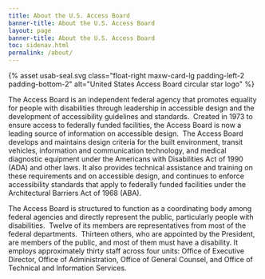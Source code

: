 ```yaml
---
title: About the U.S. Access Board
banner-title: About the U.S. Access Board
layout: page
banner-title: About the U.S. Access Board
toc: sidenav.html
permalink: /about/
---
```



{% asset usab-seal.svg class="float-right maxw-card-lg padding-left-2 padding-bottom-2" alt="United States Access Board circular star logo" %}

The Access Board is an independent federal agency that promotes equality for people with disabilities through leadership in accessible design and the development of accessibility guidelines and standards.&nbsp;
Created in 1973 to ensure access to federally funded facilities, the Access Board is now a leading source of information on accessible design.&nbsp;
The Access Board develops and maintains design criteria for the built environment, transit vehicles, information and communication technology, and medical diagnostic equipment under the Americans with Disabilities Act of 1990 (ADA) and other laws.  It also provides technical assistance and training on these requirements and on accessible design, and continues to enforce accessibility standards that apply to federally funded facilities under the Architectural Barriers Act of 1968 (ABA).

The Access Board is structured to function as a coordinating body among federal agencies and directly represent the public, particularly people with disabilities.&nbsp;
Twelve of its members are representatives from most of the federal departments.&nbsp;
Thirteen others, who are appointed by the President, are members of the public, and most of them must have a disability. It employs approximately thirty staff across four units: Office of Executive Director, Office of Administration, Office of General Counsel, and Office of Technical and Information Services. 

